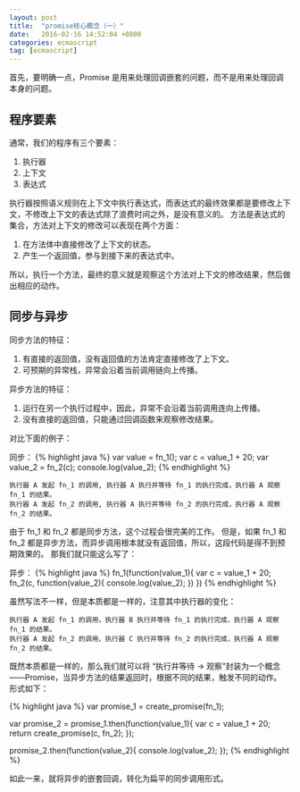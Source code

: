 ```yaml
---
layout: post
title:  "promise核心概念（一）"
date:   2016-02-16 14:52:04 +0800
categories: ecmascript
tag: [ecmascript]
---
```

首先，要明确一点，Promise 是用来处理回调嵌套的问题，而不是用来处理回调本身的问题。

## 程序要素

通常，我们的程序有三个要素：

1.  执行器
2.  上下文
3.  表达式

执行器按照语义规则在上下文中执行表达式，而表达式的最终效果都是要修改上下文，不修改上下文的表达式除了浪费时间之外，是没有意义的。 方法是表达式的集合，方法对上下文的修改可以表现在两个方面：

1.  在方法体中直接修改了上下文的状态。
2.  产生一个返回值，参与到接下来的表达式中。

所以，执行一个方法，最终的意义就是观察这个方法对上下文的修改结果，然后做出相应的动作。

## 同步与异步

同步方法的特征：

1.  有直接的返回值，没有返回值的方法肯定直接修改了上下文。
2.  可预期的异常栈，异常会沿着当前调用链向上传播。

异步方法的特征：

1.  运行在另一个执行过程中，因此，异常不会沿着当前调用连向上传播。
2.  没有直接的返回值，只能通过回调函数来观察修改结果。

对比下面的例子：

同步：
{% highlight java %}
    var value = fn_1();
    var c = value_1 + 20;
    var value_2 = fn_2(c);
    console.log(value_2);
{% endhighlight %}     

    执行器 A 发起 fn_1 的调用, 执行器 A 执行并等待 fn_1 的执行完成，执行器 A 观察 fn_1 的结果。
    执行器 A 发起 fn_2 的调用, 执行器 A 执行并等待 fn_2 的执行完成，执行器 A 观察 fn_2 的结果。
   

由于 fn_1 和 fn_2 都是同步方法，这个过程会很完美的工作。 但是，如果 fn_1 和 fn_2 都是异步方法，而异步调用根本就没有返回值，所以，这段代码是得不到预期效果的。 那我们就只能这么写了：

异步：
{% highlight java %}
fn_1(function(value_1){
    var c = value_1 + 20;
    fn_2(c, function(value_2){
        console.log(value_2);
    })
})
{% endhighlight %}  

虽然写法不一样，但是本质都是一样的，注意其中执行器的变化：

    执行器 A 发起 fn_1 的调用，执行器 B 执行并等待 fn_1 的执行完成，执行器 A 观察 fn_1 的结果。
    执行器 A 发起 fn_2 的调用，执行器 C 执行并等待 fn_2 的执行完成，执行器 A 观察 fn_2 的结果。
    
既然本质都是一样的，那么我们就可以将 “执行并等待 -> 观察”封装为一个概念——Promise，当异步方法的结果返回时，根据不同的结果，触发不同的动作。 形式如下：

{% highlight java %}
var promise_1 = create_promise(fn_1);

var promise_2 = promise_1.then(function(value_1){
    var c = value_1 + 20;
    return create_promise(c, fn_2);
});

promise_2.then(function(value_2){
    console.log(value_2);
});
{% endhighlight %}    

如此一来，就将异步的嵌套回调，转化为扁平的同步调用形式。
